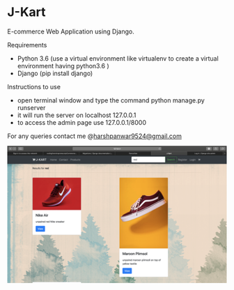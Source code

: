 # J-Kart
E-commerce Web Application using Django.

Requirements 

- Python 3.6 (use a virtual environment like virtualenv to create a virtual environment having python3.6 )
- Django (pip install django)

Instructions to use

- open terminal window and type the command python manage.py runserver
- it will run the server on localhost 127.0.0.1
- to access the admin page use 127.0.0.1/8000

For any queries contact me @harshpanwar9524@gmail.com

![](Screenshot%202019-11-28%20at%2012.04.16%20AM.png)
